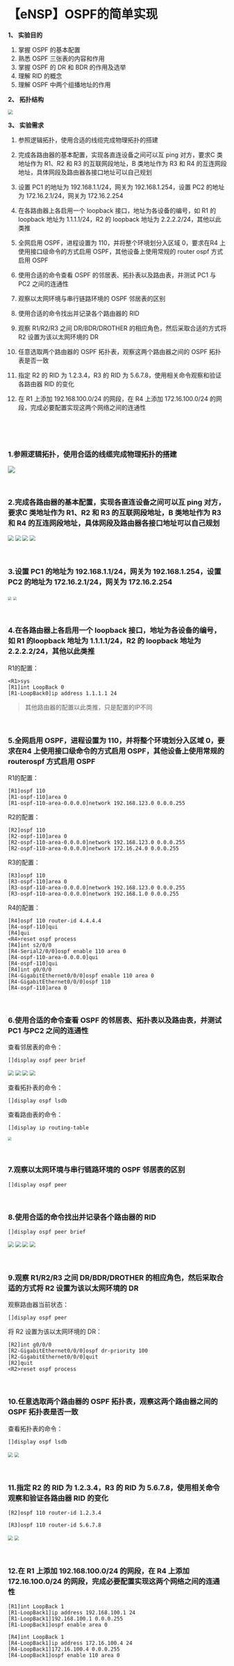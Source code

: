 # 

# 【eNSP】OSPF的简单实现

**1、 实验目的** 

1) 掌握 OSPF 的基本配置
2) 熟悉 OSPF 三张表的内容和作用
3) 掌握 OSPF 的 DR 和 BDR 的作用及选举
4) 理解 RID 的概念
5) 理解 OSPF 中两个组播地址的作用

**2、 拓扑结构**

<img src="https://pic.imgdb.cn/item/64e3296d661c6c8e54d06ca6.jpg" style="zoom:67%;" /> 

**3、 实验需求** 

1) 参照逻辑拓扑，使用合适的线缆完成物理拓扑的搭建
2) 完成各路由器的基本配置，实现各直连设备之间可以互 ping 对方，要求C 类地址作为 R1、R2 和 R3 的互联网段地址，B 类地址作为 R3 和 R4 的互连网段地址，具体网段及路由器各接口地址可以自己规划

3) 设置 PC1 的地址为 192.168.1.1/24，网关为 192.168.1.254，设置 PC2 的地址为 172.16.2.1/24，网关为 172.16.2.254

4) 在各路由器上各启用一个 loopback 接口，地址为各设备的编号，如 R1 的loopback 地址为 1.1.1.1/24，R2 的 loopback 地址为 2.2.2.2/24，其他以此类推

5) 全网启用 OSPF，进程设置为 110，并将整个环境划分入区域 0，要求在R4 上使用接口级命令的方式启用 OSPF，其他设备上使用常规的 router ospf 方式启用 OSPF

6) 使用合适的命令查看 OSPF 的邻居表、拓扑表以及路由表，并测试 PC1 与PC2 之间的连通性

7) 观察以太网环境与串行链路环境的 OSPF 邻居表的区别
8) 使用合适的命令找出并记录各个路由器的 RID
9) 观察 R1/R2/R3 之间 DR/BDR/DROTHER 的相应角色，然后采取合适的方式将 R2 设置为该以太网环境的 DR

10) 任意选取两个路由器的 OSPF 拓扑表，观察这两个路由器之间的 OSPF 拓扑表是否一致

11) 指定 R2 的 RID 为 1.2.3.4，R3 的 RID 为 5.6.7.8，使用相关命令观察和验证各路由器 RID 的变化

12) 在 R1 上添加 192.168.100.0/24 的网段，在 R4 上添加 172.16.100.0/24 的网段，完成必要配置实现这两个网络之间的连通性

​	

​	

### 1.参照逻辑拓扑，使用合适的线缆完成物理拓扑的搭建

![](https://pic.imgdb.cn/item/64e4290c661c6c8e549fcfae.jpg)

​	

### 2.完成各路由器的基本配置，实现各直连设备之间可以互 ping 对方，要求C 类地址作为 R1、R2 和 R3 的互联网段地址，B 类地址作为 R3 和 R4 的互连网段地址，具体网段及路由器各接口地址可以自己规划

<img src="https://pic.imgdb.cn/item/64e42d7d661c6c8e54a1b1ed.jpg" style="zoom:80%;" />

<img src="https://pic.imgdb.cn/item/64e42dc0661c6c8e54a1cc27.jpg" style="zoom:80%;" />

<img src="https://pic.imgdb.cn/item/64e42dee661c6c8e54a1da0e.jpg" style="zoom:80%;" />

<img src="https://pic.imgdb.cn/item/64e46a1a661c6c8e54b82ad4.jpg" style="zoom:80%;" />

​	

### 3.设置 PC1 的地址为 192.168.1.1/24，网关为 192.168.1.254，设置 PC2 的地址为 172.16.2.1/24，网关为 172.16.2.254

<img src="https://pic.imgdb.cn/item/64e46a4c661c6c8e54b838ab.jpg" style="zoom: 50%;" />

<img src="https://pic.imgdb.cn/item/64e46a69661c6c8e54b8443f.jpg" style="zoom:50%;" />

​	

### 4.在各路由器上各启用一个 loopback 接口，地址为各设备的编号，如 R1 的loopback 地址为 1.1.1.1/24，R2 的 loopback 地址为 2.2.2.2/24，其他以此类推

R1的配置：

```
<R1>sys
[R1]int LoopBack 0
[R1-LoopBack0]ip address 1.1.1.1 24
```

> 其他路由器的配置以此类推，只是配置的IP不同

​	

### 5.全网启用 OSPF，进程设置为 110，并将整个环境划分入区域 0，要求在R4 上使用接口级命令的方式启用 OSPF，其他设备上使用常规的 routerospf 方式启用 OSPF

R1的配置：

```
[R1]ospf 110
[R1-ospf-110]area 0
[R1-ospf-110-area-0.0.0.0]network 192.168.123.0 0.0.0.255
```

R2的配置：

```
[R2]ospf 110	
[R2-ospf-110]area 0
[R2-ospf-110-area-0.0.0.0]network 192.168.123.0 0.0.0.255
[R2-ospf-110-area-0.0.0.0]network 172.16.24.0 0.0.0.255
```

R3的配置：

```
[R3]ospf 110
[R3-ospf-110]area 0
[R3-ospf-110-area-0.0.0.0]network 192.168.123.0 0.0.0.255
[R3-ospf-110-area-0.0.0.0]network 192.168.1.0 0.0.0.255
```

R4的配置：

```
[R4]ospf 110 router-id 4.4.4.4
[R4-ospf-110]qui
[R4]qui
<R4>reset ospf process 
[R4]int s2/0/0
[R4-Serial2/0/0]ospf enable 110 area 0
[R4-ospf-110-area-0.0.0.0]qui
[R4-ospf-110]qui
[R4]int g0/0/0
[R4-GigabitEthernet0/0/0]ospf enable 110 area 0
[R4-GigabitEthernet0/0/0]ospf 110
[R4-ospf-110]area 0
```

​	

### 6.使用合适的命令查看 OSPF 的邻居表、拓扑表以及路由表，并测试 PC1 与PC2 之间的连通性

查看邻居表的命令：

```
[]display ospf peer brief 
```

<img src="https://pic.imgdb.cn/item/64e47c2a661c6c8e54bfa996.jpg" style="zoom:80%;" />

<img src="https://pic.imgdb.cn/item/64e47c86661c6c8e54bfd996.jpg" style="zoom:80%;" />

<img src="https://pic.imgdb.cn/item/64e47ccd661c6c8e54c005dd.jpg" style="zoom:80%;" />

<img src="https://pic.imgdb.cn/item/64e47cf9661c6c8e54c01683.jpg" style="zoom:80%;" />

查看拓扑表的命令：

```
[]display ospf lsdb 
```

查看路由表的命令：

```
[]display ip routing-table
```



<img src="https://pic.imgdb.cn/item/64e47b73661c6c8e54bf2778.jpg" style="zoom:50%;" />

​	

### 7.观察以太网环境与串行链路环境的 OSPF 邻居表的区别

```
[]display ospf peer 
```

​	

### 8.使用合适的命令找出并记录各个路由器的 RID

```
[]display ospf peer brief 
```

<img src="https://pic.imgdb.cn/item/64e47c2a661c6c8e54bfa996.jpg" style="zoom:80%;" />

<img src="https://pic.imgdb.cn/item/64e47c86661c6c8e54bfd996.jpg" style="zoom:80%;" />

<img src="https://pic.imgdb.cn/item/64e47ccd661c6c8e54c005dd.jpg" style="zoom:80%;" />

<img src="https://pic.imgdb.cn/item/64e47cf9661c6c8e54c01683.jpg" style="zoom:80%;" />

​	

### 9.观察 R1/R2/R3 之间 DR/BDR/DROTHER 的相应角色，然后采取合适的方式将 R2 设置为该以太网环境的 DR

观察路由器当前状态：

```
[]display ospf peer
```

将 R2 设置为该以太网环境的 DR：

```
[R2]int g0/0/0
[R2-GigabitEthernet0/0/0]ospf dr-priority 100
[R2-GigabitEthernet0/0/0]quit
[R2]quit
<R2>reset ospf process
```

​	

### 10.任意选取两个路由器的 OSPF 拓扑表，观察这两个路由器之间的 OSPF 拓扑表是否一致

查看拓扑表的命令：

```
[]display ospf lsdb 
```

<img src="https://pic.imgdb.cn/item/64e4886f661c6c8e54c42fc0.jpg" style="zoom:67%;" />

<img src="https://pic.imgdb.cn/item/64e486d6661c6c8e54c35178.jpg" style="zoom:67%;" />

​	

### 11.指定 R2 的 RID 为 1.2.3.4，R3 的 RID 为 5.6.7.8，使用相关命令观察和验证各路由器 RID 的变化

```
[R2]ospf 110 router-id 1.2.3.4
```

```
[R3]ospf 110 router-id 5.6.7.8
```

<img src="https://pic.imgdb.cn/item/64e4881f661c6c8e54c41914.jpg" style="zoom:67%;" />

<img src="https://pic.imgdb.cn/item/64e48891661c6c8e54c43860.jpg" style="zoom:67%;" />

​	

### 12.在 R1 上添加 192.168.100.0/24 的网段，在 R4 上添加 172.16.100.0/24 的网段，完成必要配置实现这两个网络之间的连通性

```
[R1]int LoopBack 1
[R1-LoopBack1]ip address 192.168.100.1 24
[R1-LoopBack1]192.168.100.1 0.0.0.255
[R1-LoopBack1]ospf enable area 0
```

```
[R4]int LoopBack 1
[R4-LoopBack1]ip address 172.16.100.4 24
[R4-LoopBack1]172.16.100.4 0.0.0.255
[R4-LoopBack1]ospf enable 110 area 0
```


